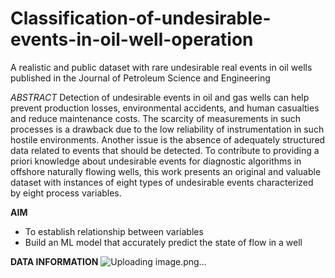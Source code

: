 # Classification-of-undesirable-events-in-oil-well-operation
A realistic and public dataset with rare undesirable real events in oil wells published in the Journal of Petroleum Science and Engineering

*ABSTRACT*
Detection of undesirable events in oil and gas wells can help prevent production losses, environmental accidents, and human casualties and reduce maintenance costs. 
The scarcity of measurements in such processes is a drawback due to the low reliability of instrumentation in such hostile environments. 
Another issue is the absence of adequately structured data related to events that should be detected. 
To contribute to providing a priori knowledge about undesirable events for diagnostic algorithms in offshore naturally flowing wells, this work presents an original and valuable dataset with instances of eight types of undesirable events characterized by eight process variables. 

**AIM**
- To establish relationship between variables
- Build an ML model that accurately predict the state of flow in a well

**DATA INFORMATION**
![Uploading image.png…]()
